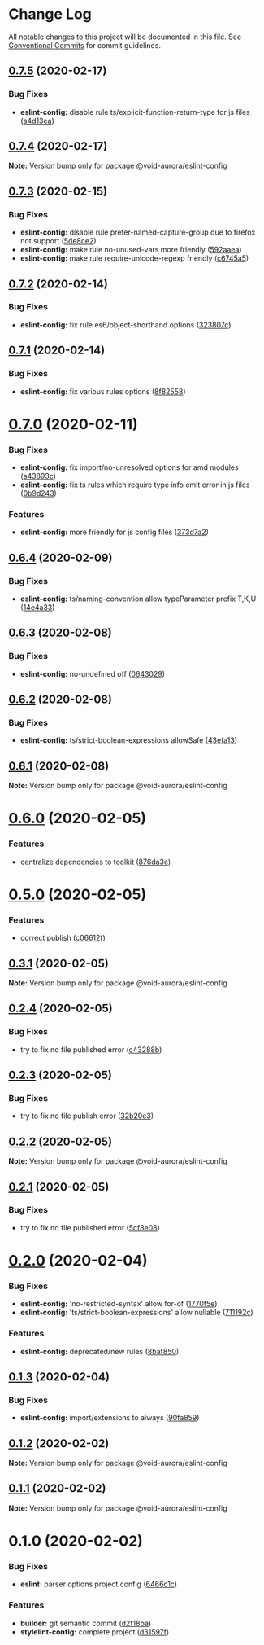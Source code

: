 # Change Log

All notable changes to this project will be documented in this file.
See [Conventional Commits](https://conventionalcommits.org) for commit guidelines.

## [0.7.5](https://github.com/void-aurora/toolkit/compare/@void-aurora/eslint-config@0.7.4...@void-aurora/eslint-config@0.7.5) (2020-02-17)

### Bug Fixes

- **eslint-config:** disable rule ts/explicit-function-return-type for js files ([a4d13ea](https://github.com/void-aurora/toolkit/commit/a4d13eaad12ae794ac2ab62046a54e50f8fdd65f))

## [0.7.4](https://github.com/void-aurora/toolkit/compare/@void-aurora/eslint-config@0.7.3...@void-aurora/eslint-config@0.7.4) (2020-02-17)

**Note:** Version bump only for package @void-aurora/eslint-config

## [0.7.3](https://github.com/void-aurora/toolkit/compare/@void-aurora/eslint-config@0.7.2...@void-aurora/eslint-config@0.7.3) (2020-02-15)

### Bug Fixes

- **eslint-config:** disable rule prefer-named-capture-group due to firefox not support ([5de8ce2](https://github.com/void-aurora/toolkit/commit/5de8ce24ee2f381bd3c5e022283f9ee4cfc8713d))
- **eslint-config:** make rule no-unused-vars more friendly ([592aaea](https://github.com/void-aurora/toolkit/commit/592aaeadbc954ba89588b8536c007bb7defbae65))
- **eslint-config:** make rule require-unicode-regexp friendly ([c6745a5](https://github.com/void-aurora/toolkit/commit/c6745a5ab58e1cca6f1f6246d1a41a957e875a4e))

## [0.7.2](https://github.com/void-aurora/toolkit/compare/@void-aurora/eslint-config@0.7.1...@void-aurora/eslint-config@0.7.2) (2020-02-14)

### Bug Fixes

- **eslint-config:** fix rule es6/object-shorthand options ([323807c](https://github.com/void-aurora/toolkit/commit/323807c04b67452c7887d04cc9fd7aa9bd69b8a5))

## [0.7.1](https://github.com/void-aurora/toolkit/compare/@void-aurora/eslint-config@0.7.0...@void-aurora/eslint-config@0.7.1) (2020-02-14)

### Bug Fixes

- **eslint-config:** fix various rules options ([8f82558](https://github.com/void-aurora/toolkit/commit/8f82558ea82e49c6e22887be2f59790b21aac285))

# [0.7.0](https://github.com/void-aurora/toolkit/compare/@void-aurora/eslint-config@0.6.4...@void-aurora/eslint-config@0.7.0) (2020-02-11)

### Bug Fixes

- **eslint-config:** fix import/no-unresolved options for amd modules ([a43893c](https://github.com/void-aurora/toolkit/commit/a43893cf2bc3019830f58d7b5b9b05a2204b2cf2))
- **eslint-config:** fix ts rules which require type info emit error in js files ([0b9d243](https://github.com/void-aurora/toolkit/commit/0b9d243b931b37aa8a2ed5013cb5a241b8ad3a5b))

### Features

- **eslint-config:** more friendly for js config files ([373d7a2](https://github.com/void-aurora/toolkit/commit/373d7a2a44926393a029f7c60f13782b807fb169))

## [0.6.4](https://github.com/void-aurora/toolkit/compare/@void-aurora/eslint-config@0.6.3...@void-aurora/eslint-config@0.6.4) (2020-02-09)

### Bug Fixes

- **eslint-config:** ts/naming-convention allow typeParameter prefix T,K,U ([14e4a33](https://github.com/void-aurora/toolkit/commit/14e4a33060a0b0e3b5b28c81612ecc92e092c67e))

## [0.6.3](https://github.com/void-aurora/toolkit/compare/@void-aurora/eslint-config@0.6.2...@void-aurora/eslint-config@0.6.3) (2020-02-08)

### Bug Fixes

- **eslint-config:** no-undefined off ([0643029](https://github.com/void-aurora/toolkit/commit/06430294dec911ff99d2f5ac61d51032a28a6d96))

## [0.6.2](https://github.com/void-aurora/toolkit/compare/@void-aurora/eslint-config@0.6.1...@void-aurora/eslint-config@0.6.2) (2020-02-08)

### Bug Fixes

- **eslint-config:** ts/strict-boolean-expressions allowSafe ([43efa13](https://github.com/void-aurora/toolkit/commit/43efa13b857b8a4de2a0bd6500bdda2182a0b047))

## [0.6.1](https://github.com/void-aurora/toolkit/compare/@void-aurora/eslint-config@0.6.0...@void-aurora/eslint-config@0.6.1) (2020-02-08)

**Note:** Version bump only for package @void-aurora/eslint-config

# [0.6.0](https://github.com/void-aurora/toolkit/compare/@void-aurora/eslint-config@0.5.0...@void-aurora/eslint-config@0.6.0) (2020-02-05)

### Features

- centralize dependencies to toolkit ([876da3e](https://github.com/void-aurora/toolkit/commit/876da3edba748c65b16b64faf5041a29c90d4a69))

# [0.5.0](https://github.com/void-aurora/toolkit/compare/@void-aurora/eslint-config@0.3.1...@void-aurora/eslint-config@0.5.0) (2020-02-05)

### Features

- correct publish ([c06612f](https://github.com/void-aurora/toolkit/commit/c06612f414169f8855f95f1e5419967680073e26))

## [0.3.1](https://github.com/void-aurora/toolkit/compare/@void-aurora/eslint-config@0.2.4...@void-aurora/eslint-config@0.3.1) (2020-02-05)

**Note:** Version bump only for package @void-aurora/eslint-config

## [0.2.4](https://github.com/void-aurora/toolkit/compare/@void-aurora/eslint-config@0.2.3...@void-aurora/eslint-config@0.2.4) (2020-02-05)

### Bug Fixes

- try to fix no file published error ([c43288b](https://github.com/void-aurora/toolkit/commit/c43288baa254be34b75640e0f65653c538b95e97))

## [0.2.3](https://github.com/void-aurora/toolkit/compare/@void-aurora/eslint-config@0.2.2...@void-aurora/eslint-config@0.2.3) (2020-02-05)

### Bug Fixes

- try to fix no file publish error ([32b20e3](https://github.com/void-aurora/toolkit/commit/32b20e39d8c80d961931424c061f2d49527d9259))

## [0.2.2](https://github.com/void-aurora/toolkit/compare/@void-aurora/eslint-config@0.2.1...@void-aurora/eslint-config@0.2.2) (2020-02-05)

**Note:** Version bump only for package @void-aurora/eslint-config

## [0.2.1](https://github.com/void-aurora/toolkit/compare/@void-aurora/eslint-config@0.2.0...@void-aurora/eslint-config@0.2.1) (2020-02-05)

### Bug Fixes

- try to fix no file published error ([5cf8e08](https://github.com/void-aurora/toolkit/commit/5cf8e08286ccb149578dcf9833400cae61a9c535))

# [0.2.0](https://github.com/void-aurora/toolkit/compare/@void-aurora/eslint-config@0.1.3...@void-aurora/eslint-config@0.2.0) (2020-02-04)

### Bug Fixes

- **eslint-config:** 'no-restricted-syntax' allow for-of ([1770f5e](https://github.com/void-aurora/toolkit/commit/1770f5ee73e9a4701229106d76e6c5842d0ffbce))
- **eslint-config:** 'ts/strict-boolean-expressions' allow nullable ([711192c](https://github.com/void-aurora/toolkit/commit/711192c6ae8b37441d7bda6f7d0376fc3130249e))

### Features

- **eslint-config:** deprecated/new rules ([8baf850](https://github.com/void-aurora/toolkit/commit/8baf8509f331b725244da37575629bb686058a57))

## [0.1.3](https://github.com/void-aurora/toolkit/compare/@void-aurora/eslint-config@0.1.2...@void-aurora/eslint-config@0.1.3) (2020-02-04)

### Bug Fixes

- **eslint-config:** import/extensions to always ([90fa859](https://github.com/void-aurora/toolkit/commit/90fa8591afcceaca0b4e763550742915717e5246))

## [0.1.2](https://github.com/void-aurora/toolkit/compare/@void-aurora/eslint-config@0.1.1...@void-aurora/eslint-config@0.1.2) (2020-02-02)

**Note:** Version bump only for package @void-aurora/eslint-config

## [0.1.1](https://github.com/void-aurora/toolkit/compare/@void-aurora/eslint-config@0.1.0...@void-aurora/eslint-config@0.1.1) (2020-02-02)

**Note:** Version bump only for package @void-aurora/eslint-config

# 0.1.0 (2020-02-02)

### Bug Fixes

- **eslint:** parser options project config ([6466c1c](https://github.com/void-aurora/toolkit/commit/6466c1c7b53f4049a3e7686f714500427cee496c))

### Features

- **builder:** git semantic commit ([d2f18ba](https://github.com/void-aurora/toolkit/commit/d2f18baaab06c287ea1ca2e83774d5fb3d88eda7))
- **stylelint-config:** complete project ([d31597f](https://github.com/void-aurora/toolkit/commit/d31597f8d7fd07c52dfd81b7809ee155bfdf1499))
